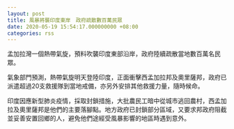 ```yaml
---
layout: post
title: 風暴將襲印度東岸　政府疏散數百萬民眾
date: 2020-05-19 15:54:17.000000000 +08:00
categories: rss
---
```


孟加拉灣一個熱帶氣旋，預料吹襲印度東部沿岸，政府陸續疏散當地數百萬名民眾。

氣象部門預測，熱帶氣旋明天登陸印度，正面衝擊西孟加拉邦及奧里薩邦，政府已派遣超過20支救援隊到當地戒備，亦另外安排其他救援力量，隨時候命。

印度因應新型肺炎疫情，採取封鎖措施，大批農民工暗中從城市逃回農村，西孟加拉及奧里薩邦是他們的主要落腳點。地方政府已封鎖部分區域，又要求邦政府阻截並妥善安置回鄉的人，避免他們途經受風暴影響的地區時遇到意外。
